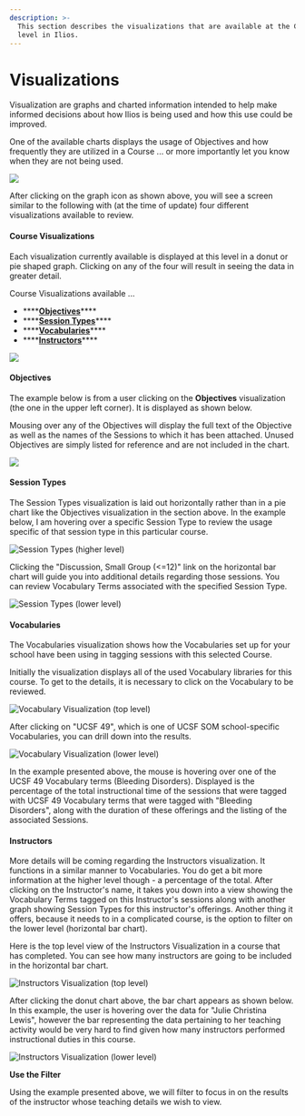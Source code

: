 ```yaml
---
description: >-
  This section describes the visualizations that are available at the Course
  level in Ilios.
---
```


# Visualizations

Visualization are graphs and charted information intended to help make informed decisions about how Ilios is being used and how this use could be improved.

One of the available charts displays the usage of Objectives and how frequently they are utilized in a Course ... or more importantly let you know when they are not being used.

![](../../.gitbook/assets/crs_vw_1.png)

After clicking on the graph icon as shown above, you will see a screen similar to the following with \(at the time of update\) four different visualizations available to review.

#### Course Visualizations

Each visualization currently available is displayed at this level in a donut or pie shaped graph. Clicking on any of the four will result in seeing the data in greater detail.

Course Visualizations available ...

* \*\*\*\*[**Objectives**](https://iliosproject.gitbook.io/ilios-user-guide/courses-and-sessions/courses/visualizations#objectives)\*\*\*\*
* \*\*\*\*[**Session Types**](https://iliosproject.gitbook.io/ilios-user-guide/courses-and-sessions/courses/visualizations#session-types)\*\*\*\*
* \*\*\*\*[**Vocabularies**](https://iliosproject.gitbook.io/ilios-user-guide/courses-and-sessions/courses/visualizations#vocabularies)\*\*\*\*
* \*\*\*\*[**Instructors**](https://iliosproject.gitbook.io/ilios-user-guide/courses-and-sessions/courses/visualizations#instructors)\*\*\*\*

![](../../.gitbook/assets/crs_visualizations1.png)

#### Objectives

The example below is from a user clicking on the **Objectives** visualization \(the one in the upper left corner\). It is displayed as shown below.

Mousing over any of the Objectives will display the full text of the Objective as well as the names of the Sessions to which it has been attached. Unused Objectives are simply listed for reference and are not included in the chart.

![](../../.gitbook/assets/obj_vis1.png)

#### Session Types

The Session Types visualization is laid out horizontally rather than in a pie chart like the Objectives visualization in the section above. In the example below, I am hovering over a specific Session Type to review the usage specific of that session type in this particular course. 

![Session Types \(higher level\)](../../.gitbook/assets/sess_type_viz1.png)

Clicking the "Discussion, Small Group \(&lt;=12\)" link on the horizontal bar chart will guide you into additional details regarding those sessions. You can review Vocabulary Terms associated with the specified Session Type.

![Session Types \(lower level\)](../../.gitbook/assets/voc_term_viz2.png)

#### Vocabularies

The Vocabularies visualization shows how the Vocabularies set up for your school have been using in tagging sessions with this selected Course.

Initially the visualization displays all of the used Vocabulary libraries for this course. To get to the details, it is necessary to click on the Vocabulary to be reviewed.

![Vocabulary Visualization \(top level\)](../../.gitbook/assets/vocab_viz1.png)

After clicking on "UCSF 49", which is one of UCSF SOM school-specific Vocabularies, you can drill down into the results.

![Vocabulary Visualization \(lower level\)](../../.gitbook/assets/vocab_viz2.png)

In the example presented above, the mouse is hovering over one of the UCSF 49 Vocabulary terms \(Bleeding Disorders\). Displayed is the percentage of the total instructional time of the sessions that were tagged with UCSF 49 Vocabulary terms that were tagged with "Bleeding Disorders", along with the duration of these offerings and the listing of the associated Sessions.

#### Instructors

More details will be coming regarding the Instructors visualization. It functions in a similar manner to Vocabularies. You do get a bit more information at the higher level though - a percentage of the total. After clicking on the Instructor's name, it takes you down into a view showing the Vocabulary Terms tagged on this Instructor's sessions along with another graph showing Session Types for this instructor's offerings. Another thing it offers, because it needs to in a complicated course, is the option to filter on the lower level \(horizontal bar chart\).

Here is the top level view of the Instructors Visualization in a course that has completed. You can see how many instructors are going to be included in the horizontal bar chart.

![Instructors Visualization \(top level\)](../../.gitbook/assets/instr_top_lvl.png)

After clicking the donut chart above, the bar chart appears as shown below. In this example, the user is hovering over the data for "Julie Christina Lewis", however the bar representing the data pertaining to her teaching activity would be very hard to find given how many instructors performed instructional duties in this course.

![Instructors Visualization \(lower level\)](../../.gitbook/assets/instr_low_lvl.png)

**Use the Filter**

Using the example presented above, we will filter to focus in on the results of the instructor whose teaching details we wish to view.








